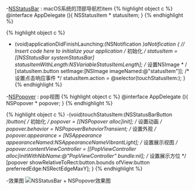 -[NSStatusBar](https://developer.apple.com/reference/appkit/nsstatusbar) : macOS系统的顶部导航栏item
{% highlight object c %}
@interface AppDelegate (){
    NSStatusItem * statusItem;
}
{% endhighlight %}

{% highlight object c %}
- (void)applicationDidFinishLaunching:(NSNotification *)aNotification {
    // Insert code here to initialize your application
    /* 初始化 */
    statusItem = [[NSStatusBar systemStatusBar] statusItemWithLength:NSVariableStatusItemLength];
    /* 设置NSImage * /
    [statusItem.button setImage:[NSImage imageNamed:@"statusItem"]];
    /* 设置点击响应事件 */
    statusItem.action = @selector(touchStatusItem:);
}
{% endhighlight %}

-[NSPopover](https://developer.apple.com/reference/appkit/nspopover) : pop视图
{% highlight object c %}
@interface AppDelegate (){
    NSPopover * popover;
}
{% endhighlight %}

{% highlight object c %}
-(void)touchStatusItem:(NSStatusBarButton *)button{
    /* 初始化 */
    popover = [[NSPopover alloc]init];
    /* 设置动画 */
    popover.behavior = NSPopoverBehaviorTransient;
    /* 设置外观 */
    popover.appearance = [NSAppearance appearanceNamed:NSAppearanceNameVibrantLight];
    /* 设置展示视图 */
    popover.contentViewController = [[PopViewController alloc]initWithNibName:@"PopViewController" bundle:nil];
    /* 设置展示方位 */
    [popover showRelativeToRect:button.bounds ofView:button preferredEdge:NSRectEdgeMaxY];
}
{% endhighlight %}

-效果图
![NSStatusBar + NSPopover效果图](http://upload-images.jianshu.io/upload_images/336727-c9945e7b7576aa2d.png?imageMogr2/auto-orient/strip%7CimageView2/2/w/1240)


